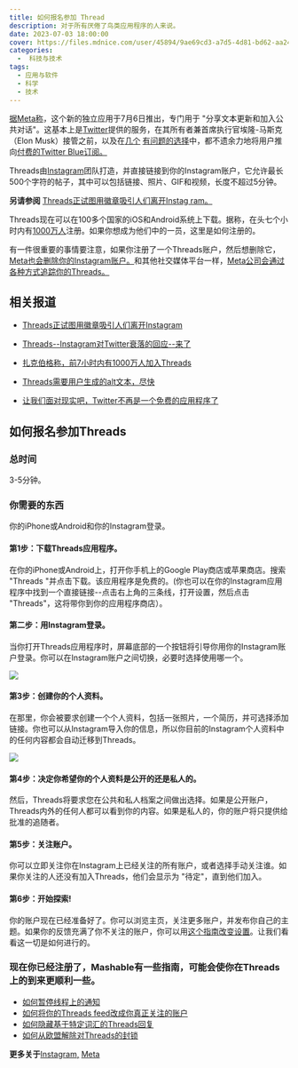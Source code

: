 ```yaml
---
title: 如何报名参加 Thread
description: 对于所有厌倦了鸟类应用程序的人来说。
date: 2023-07-03 18:00:00
cover: https://files.mdnice.com/user/45894/9ae69cd3-a7d5-4d81-bd62-aa24b544ab78.png
categories:
  -  科技与技术
tags:
  - 应用与软件
  - 科学
  - 技术
---  
```


[据Meta称](https://about.instagram.com/blog/announcements/threads-instagram-text-feature)，这个新的独立应用于7月6日推出，专门用于 "分享文本更新和加入公共对话"。这基本上是[Twitter](https://mashable.com/category/twitter)提供的服务，在其所有者兼首席执行官埃隆-马斯克（Elon Musk）接管之前，以及在[几个](https://mashable.com/article/twitter-force-visitors-login-view-tweets-profiles) [有问题的选择](https://mashable.com/article/twitter-free-version-unsuable)中，都不遗余力地将用户推向[付费的Twitter Blue订阅。](https://mashable.com/article/twitter-free-version-unsuable)

Threads由[Instagram](https://mashable.com/category/instagram)团队打造，并直接链接到你的Instagram账户，它允许最长500个字符的帖子，其中可以包括链接、照片、GIF和视频，长度不超过5分钟。

 **另请参阅**  [Threads正试图用徽章吸引人们离开Instag ram。](https://mashable.com/article/threads-instagram-badges)    

Threads现在可以在100多个国家的iOS和Android系统上下载。据称，在头七个小时内有[1000万人](https://mashable.com/article/threads-users-mark-zuckerberg)注册。如果你想成为他们中的一员，这里是如何注册的。

有一件很重要的事情要注意，如果你注册了一个Threads账户，然后想删除它，[Meta也会删除你的Instagram账户。](https://mashable.com/article/threads-meta-twitter-delete-account-instagram)和其他社交媒体平台一样，[Meta公司会通过各种方式追踪你的Threads。](https://mashable.com/article/threads-meta-twitter-delete-account-instagram)  

##  相关报道  

- [Threads正试图用徽章吸引人们离开Instagram](https://mashable.com/article/threads-instagram-badges)  

- [Threads--Instagram对Twitter衰落的回应--来了](https://mashable.com/article/threads-instagram-download)  

- [扎克伯格称，前7小时内有1000万人加入Threads](https://mashable.com/article/threads-users-mark-zuckerberg) 

- [Threads需要用户生成的alt文本，尽快](https://mashable.com/article/threads-alt-text)  

- [让我们面对现实吧，Twitter不再是一个免费的应用程序了](https://mashable.com/article/twitter-free-version-unsuable)  

## 如何报名参加Threads  

### 总时间

3-5分钟。    

### 你需要的东西 

你的iPhone或Android和你的Instagram登录。  

#### 第1步：下载Threads应用程序。

在你的iPhone或Android上，打开你手机上的Google Play商店或苹果商店。搜索 "Threads "并点击下载。该应用程序是免费的。(你也可以在你的Instagram应用程序中找到一个直接链接--点击右上角的三条线，打开设置，然后点击 "Threads"，这将带你到你的应用程序商店）。

#### 第二步：用Instagram登录。

当你打开Threads应用程序时，屏幕底部的一个按钮将引导你用你的Instagram账户登录。你可以在Instagram账户之间切换，必要时选择使用哪一个。  

![](https://files.mdnice.com/user/45894/74d8f95e-70a0-4f36-9dd3-c1847828e0a9.jpg)

#### 第3步：创建你的个人资料。

在那里，你会被要求创建一个个人资料，包括一张照片，一个简历，并可选择添加链接。你也可以从Instagram导入你的信息，所以你目前的Instagram个人资料中的任何内容都会自动迁移到Threads。  

![](https://files.mdnice.com/user/45894/740fa5b1-b5f8-44a8-b3cd-404d33877441.jpg)

#### 第4步：决定你希望你的个人资料是公开的还是私人的。

然后，Threads将要求您在公共和私人档案之间做出选择。如果是公开账户，Threads内外的任何人都可以看到你的内容。如果是私人的，你的账户将只提供给批准的追随者。

#### 第5步：关注账户。

你可以立即关注你在Instagram上已经关注的所有账户，或者选择手动关注谁。如果你关注的人还没有加入Threads，他们会显示为 "待定"，直到他们加入。

#### 第6步：开始探索!

你的账户现在已经准备好了。你可以浏览主页，关注更多账户，并发布你自己的主题。如果你的反馈充满了你不关注的账户，你可以用[这个指南改变设置](https://mashable.com/article/thread-people-you-follow-feed)。让我们看看这一切是如何进行的。

###  现在你已经注册了，Mashable有一些指南，可能会使你在Threads上的到来更顺利一些。   

- [如何暂停线程上的通知](https://mashable.com/article/threads-stop-notifications)
- [如何将你的Threads feed改成你真正关注的账户](https://mashable.com/article/thread-people-you-follow-feed)
- [如何隐藏基于特定词汇的Threads回复](https://mashable.com/article/threads-how-to-hide-replies-custom-words)
- [如何从欧盟解除对Threads的封锁](https://mashable.com/uk/deals/how-to-unblock-threads-for-free-from-eu)  

**更多关于**[Instagram,](https://mashable.com/category/instagram) [Meta](https://mashable.com/category/meta)
